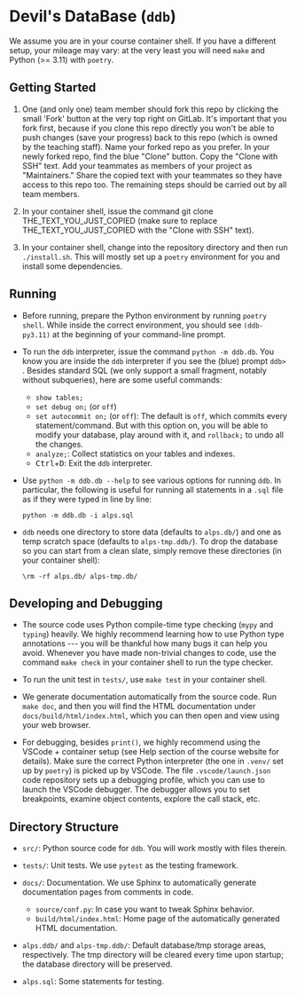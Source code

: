 # Devil's DataBase (`ddb`)

We assume you are in your course container shell. If you have a different setup, your mileage may vary: at the very least you will need `make` and Python (>= 3.11) with `poetry`.

## Getting Started

1. One (and only one) team member should fork this repo by clicking the small 'Fork' button at the very top right on GitLab.
   It's important that you fork first, because if you clone this repo directly you won't be able to push changes (save your progress) back to this repo (which is owned by the teaching staff).
   Name your forked repo as you prefer.
   In your newly forked repo, find the blue "Clone" button.
   Copy the "Clone with SSH" text.
   Add your teammates as members of your project as "Maintainers."
   Share the copied text with your teammates so they have access to this repo too.
   The remaining steps should be carried out by all team members.

2. In your container shell, issue the command git clone THE_TEXT_YOU_JUST_COPIED (make sure to replace THE_TEXT_YOU_JUST_COPIED with the "Clone with SSH" text).

3. In your container shell, change into the repository directory and then run `./install.sh`.
   This will mostly set up a `poetry` environment for you and install some dependencies.

## Running

* Before running, prepare the Python environment by running `poetry shell`.
  While inside the correct environment, you should see `(ddb-py3.11)` at the beginning of your command-line prompt.

* To run the `ddb` interpreter, issue the command `python -m ddb.db`.
  You know you are inside the `ddb` interpreter if you see the (blue) prompt `ddb> `.
  Besides standard SQL (we only support a small fragment, notably without subqueries), here are some useful commands:
  - `show tables;`
  - `set debug on;` (or `off`)
  - `set autocommit on;` (or `off`):
    The default is `off`, which commits every statement/command.
    But with this option on, you will be able to modify your database, play around with it,
    and `rollback;` to undo all the changes.
  - `analyze;`:
    Collect statistics on your tables and indexes.
  - <kbd>Ctrl</kbd>+<kbd>D</kbd>:
    Exit the `ddb` interpreter.

* Use `python -m ddb.db --help` to see various options for running `ddb`.
  In particular, the following is useful for running all statements in a `.sql` file as if they were typed in line by line:
  ```
  python -m ddb.db -i alps.sql
  ```

* `ddb` needs one directory to store data (defaults to `alps.db/`) and one as temp scratch space (defaults to `alps-tmp.ddb/`).
  To drop the database so you can start from a clean slate, simply remove these directories (in your container shell):
  ```
  \rm -rf alps.db/ alps-tmp.db/
  ```

## Developing and Debugging

* The source code uses Python compile-time type checking (`mypy` and `typing`) heavily.
  We highly recommend learning how to use Python type annotations --- you will be thankful how many bugs it can help you avoid.
  Whenever you have made non-trivial changes to code, use the command `make check` in your container shell to run the type checker.

* To run the unit test in `tests/`, use `make test` in your container shell.

* We generate documentation automatically from the source code.
  Run `make doc`, and then you will find the HTML documentation under `docs/build/html/index.html`,
  which you can then open and view using your web browser.

* For debugging, besides `print()`, we highly recommend using the VSCode + container setup
  (see Help section of the course website for details).
  Make sure the correct Python interpreter (the one in `.venv/` set up by `poetry`) is picked up by VSCode.
  The file `.vscode/launch.json` code repository sets up a debugging profile,
  which you can use to launch the VSCode debugger.
  The debugger allows you to set breakpoints, examine object contents, explore the call stack, etc.

## Directory Structure

* `src/`: Python source code for `ddb`.
   You will work mostly with files therein.

* `tests/`: Unit tests.
  We use `pytest` as the testing framework.

* `docs/`: Documentation.
  We use Sphinx to automatically generate documentation pages from comments in code.
  - `source/conf.py`: In case you want to tweak Sphinx behavior.
  - `build/html/index.html`: Home page of the automatically generated HTML documentation.

* `alps.ddb/` and `alps-tmp.ddb/`: Default database/tmp storage areas, respectively.
  The tmp directory will be cleared every time upon startup;
  the database directory will be preserved.

* `alps.sql`: Some statements for testing.

